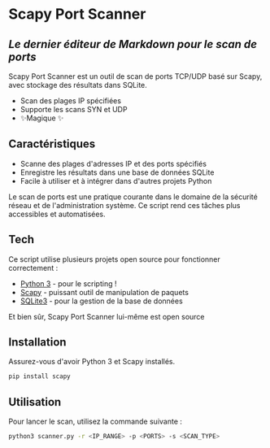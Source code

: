 # Scapy Port Scanner
## _Le dernier éditeur de Markdown pour le scan de ports_



Scapy Port Scanner est un outil de scan de ports TCP/UDP basé sur Scapy, avec stockage des résultats dans SQLite.

- Scan des plages IP spécifiées
- Supporte les scans SYN et UDP
- ✨Magique ✨

## Caractéristiques

- Scanne des plages d'adresses IP et des ports spécifiés
- Enregistre les résultats dans une base de données SQLite
- Facile à utiliser et à intégrer dans d'autres projets Python

Le scan de ports est une pratique courante dans le domaine de la sécurité réseau et de l'administration système. Ce script rend ces tâches plus accessibles et automatisées.

## Tech

Ce script utilise plusieurs projets open source pour fonctionner correctement :

- [Python 3](https://www.python.org/) - pour le scripting !
- [Scapy](https://scapy.net/) - puissant outil de manipulation de paquets
- [SQLite3](https://www.sqlite.org/index.html) - pour la gestion de la base de données

Et bien sûr, Scapy Port Scanner lui-même est open source 
## Installation

Assurez-vous d'avoir Python 3 et Scapy installés.

```sh
pip install scapy
```


## Utilisation
Pour lancer le scan, utilisez la commande suivante :

```sh
python3 scanner.py -r <IP_RANGE> -p <PORTS> -s <SCAN_TYPE>
```

